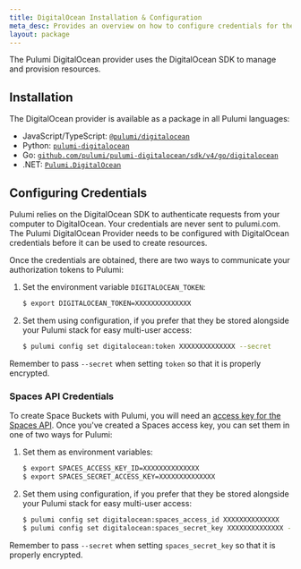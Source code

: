```yaml
---
title: DigitalOcean Installation & Configuration
meta_desc: Provides an overview on how to configure credentials for the Pulumi DigitalOcean Provider.
layout: package
---
```


The Pulumi DigitalOcean provider uses the DigitalOcean SDK to manage and provision resources.

## Installation

The DigitalOcean provider is available as a package in all Pulumi languages:

* JavaScript/TypeScript: [`@pulumi/digitalocean`](https://www.npmjs.com/package/@pulumi/digitalocean)
* Python: [`pulumi-digitalocean`](https://pypi.org/project/pulumi-digitalocean/)
* Go: [`github.com/pulumi/pulumi-digitalocean/sdk/v4/go/digitalocean`](https://github.com/pulumi/pulumi-digitalocean)
* .NET: [`Pulumi.DigitalOcean`](https://www.nuget.org/packages/Pulumi.DigitalOcean)

## Configuring Credentials

Pulumi relies on the DigitalOcean SDK to authenticate requests from your computer to DigitalOcean. Your credentials are never sent
to pulumi.com. The Pulumi DigitalOcean Provider needs to be configured with DigitalOcean credentials
before it can be used to create resources.

Once the credentials are obtained, there are two ways to communicate your authorization tokens to Pulumi:

1. Set the environment variable `DIGITALOCEAN_TOKEN`:

    ```bash
    $ export DIGITALOCEAN_TOKEN=XXXXXXXXXXXXXX
    ```

2. Set them using configuration, if you prefer that they be stored alongside your Pulumi stack for easy multi-user access:

    ```bash
    $ pulumi config set digitalocean:token XXXXXXXXXXXXXX --secret
    ```

Remember to pass `--secret` when setting `token` so that it is properly encrypted.

### Spaces API Credentials

To create Space Buckets with Pulumi, you will need an [access key for the Spaces API](https://www.digitalocean.com/community/tutorials/how-to-create-a-digitalocean-space-and-api-key#creating-an-access-key). Once you've created a Spaces access key, you can set them in one
of two ways for Pulumi:

1. Set them as environment variables:

    ```bash
    $ export SPACES_ACCESS_KEY_ID=XXXXXXXXXXXXXX
    $ export SPACES_SECRET_ACCESS_KEY=XXXXXXXXXXXXXX
    ```

2. Set them using configuration, if you prefer that they be stored alongside your Pulumi stack for easy multi-user access:

    ```bash
    $ pulumi config set digitalocean:spaces_access_id XXXXXXXXXXXXXX
    $ pulumi config set digitalocean:spaces_secret_key XXXXXXXXXXXXXX --secret
    ```

Remember to pass `--secret` when setting `spaces_secret_key` so that it is properly encrypted.
